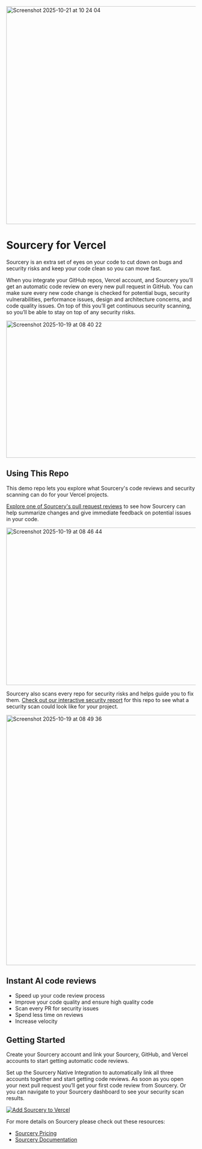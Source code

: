 <img width="807" height="578" alt="Screenshot 2025-10-21 at 10 24 04" src="https://github.com/user-attachments/assets/f90d793d-5043-4530-83f8-f2c2316798ec" />


# Sourcery for Vercel

Sourcery is an extra set of eyes on your code to cut down on bugs and security risks and keep your code clean so you can move fast.

When you integrate your GitHub repos, Vercel account, and Sourcery you’ll get an automatic code review on every new pull request in GitHub. You can make sure every new code change is checked for potential bugs, security vulnerabilities, performance issues, design and architecture concerns, and code quality issues. On top of this you’ll get continuous security scanning, so you’ll be able to stay on top of any security risks. 



<img width="728" height="364" alt="Screenshot 2025-10-19 at 08 40 22" src="https://github.com/user-attachments/assets/73d2e6c7-3e9c-445a-9e88-ec8213bda389" />

## Using This Repo

This demo repo lets you explore what Sourcery's code reviews and security scanning can do for your Vercel projects.

[Explore one of Sourcery's pull request reviews](https://github.com/sourcery-ai/vercel-security-scan-and-code-reviews-demo/pull/2) to see how Sourcery can help summarize changes and give immediate feedback on potential issues in your code.



<img width="830" height="418" alt="Screenshot 2025-10-19 at 08 46 44" src="https://github.com/user-attachments/assets/b2a0555e-7722-4e51-b7dc-a2315c3d23f8" />

Sourcery also scans every repo for security risks and helps guide you to fix them. [Check out our interactive security report](https://vercel-demo-gamma-gules.vercel.app/) for this repo to see what a security scan could look like for your project.



<img width="1172" height="664" alt="Screenshot 2025-10-19 at 08 49 36" src="https://github.com/user-attachments/assets/e7743ee6-7825-441e-ab9b-455a256926f7" />

## Instant AI code reviews
- Speed up your code review process
- Improve your code quality and ensure high quality code
- Scan every PR for security issues
- Spend less time on reviews
- Increase velocity

## Getting Started

Create your Sourcery account and link your Sourcery, GitHub, and Vercel accounts to start getting automatic code reviews.

Set up the Sourcery Native Integration to automatically link all three accounts together and start getting code reviews. As soon as you open your next pull request you’ll get your first code review from Sourcery. Or you can navigate to your Sourcery dashboard to see your security scan results. 

[![Add Sourcery to Vercel](https://vercel.com/button)](https://vercel.com/marketplace/sourcery)

For more details on Sourcery please check out these resources:

- [Sourcery Pricing](https://sourcery.ai/pricing)
- [Sourcery Documentation](https://docs.sourcery.ai/)

